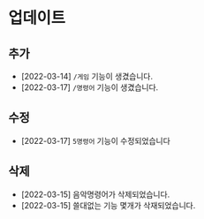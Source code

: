 # 업데이트

## 추가
- [2022-03-14] `/게임` 기능이 생겼습니다.
- [2022-03-17] `/명령어` 기능이 생겼습니다.

## 수정
- [2022-03-17] `5명령어` 기능이 수정되었습니다

## 삭제
- [2022-03-15] 음악명령어가 삭제되었습니다. 
- [2022-03-15] 쓸대없는 기능 몇개가 삭재되었습니다.
